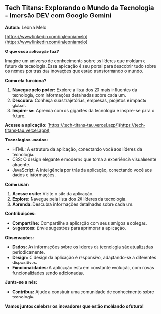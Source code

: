 ## Tech Titans: Explorando o Mundo da Tecnologia - Imersão DEV com Google Gemini

**Autora:** Leônia Melo

[https://www.linkedin.com/in/leoniamelo](https://www.linkedin.com/in/leoniamelo)

**O que essa aplicação faz?**

Imagine um universo de conhecimento sobre os líderes que moldam o futuro da tecnologia. Essa aplicação é seu portal para descobrir tudo sobre os nomes por trás das inovações que estão transformando o mundo.

**Como ela funciona?**

1. **Navegue pelo poder:** Explore a lista dos 20 mais influentes da tecnologia, com informações detalhadas sobre cada um.
2. **Descubra:** Conheça suas trajetórias, empresas, projetos e impacto global.
3. **Inspire-se:** Aprenda com os gigantes da tecnologia e inspire-se para o futuro.

**Acesse a aplicação:** [https://tech-titans-tau.vercel.app/](https://tech-titans-tau.vercel.app/)

**Tecnologias usadas:**

* HTML: A estrutura da aplicação, conectando você aos líderes da tecnologia.
* CSS: O design elegante e moderno que torna a experiência visualmente atraente.
* JavaScript: A inteligência por trás da aplicação, conectando você aos dados e informações.

**Como usar:**

1. **Acesse o site:** Visite o site da aplicação.
2. **Explore:** Navegue pela lista dos 20 líderes da tecnologia.
3. **Aprenda:** Descubra informações detalhadas sobre cada um.

**Contribuições:**

* **Compartilhe:** Compartilhe a aplicação com seus amigos e colegas.
* **Sugestões:** Envie sugestões para aprimorar a aplicação.

**Observações:**

* **Dados:** As informações sobre os líderes da tecnologia são atualizadas periodicamente.
* **Design:** O design da aplicação é responsivo, adaptando-se a diferentes dispositivos.
* **Funcionalidades:** A aplicação está em constante evolução, com novas funcionalidades sendo adicionadas.

**Junte-se a nós:**

* **Contribua:** Ajude a construir uma comunidade de conhecimento sobre tecnologia.

**Vamos juntos celebrar os inovadores que estão moldando o futuro!**
